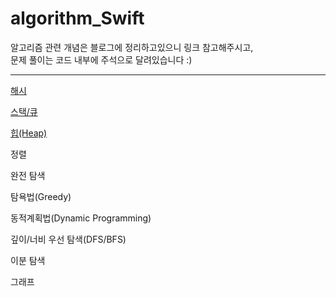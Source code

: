# algorithm_Swift
알고리즘 관련 개념은 블로그에 정리하고있으니 링크 참고해주시고,  
문제 풀이는 코드 내부에 주석으로 달려있습니다 :)

---

[해시](https://coding-sojin2.tistory.com/entry/%EC%8A%A4%ED%83%9D%ED%81%90?category=418517)

[스택/큐](https://coding-sojin2.tistory.com/entry/%EC%8A%A4%ED%83%9D%ED%81%90?category=418517)

[힙(Heap)](https://coding-sojin2.tistory.com/entry/Heap-%EC%A0%95%EB%A0%AC?category=418517)

정렬

완전 탐색

탐욕법(Greedy)

동적계획법(Dynamic Programming)

깊이/너비 우선 탐색(DFS/BFS)

이분 탐색

그래프
